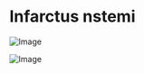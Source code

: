# Infarctus nstemi

![Image](.//media/cardio/Scan_0003.jpg)

![Image](.//media/cardio/Scan_0003_verso.jpg)

